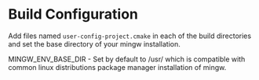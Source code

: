 # Build Configuration
Add files named <code>user-config-project.cmake</code> in each of the build directories and set
the base directory of your mingw installation.

MINGW_ENV_BASE_DIR - Set by default to /usr/ which is compatible with common linux distributions package manager installation of mingw.